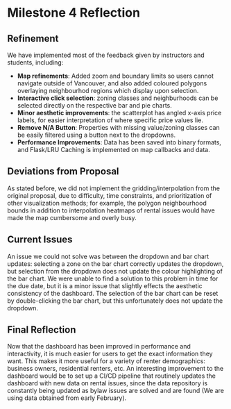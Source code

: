 # Milestone 4 Reflection

## Refinement

We have implemented most of the feedback given by instructors and students, including:

- **Map refinements**: Added zoom and boundary limits so users cannot navigate outside of Vancouver, and also added coloured polygons overlaying neighbourhod regions which display upon selection.
- **Interactive click selection**: zoning classes and neighburhoods can be selected directly on the respective bar and pie charts.
- **Minor aesthetic improvements**: the scatterplot has angled x-axis price labels, for easier interpretation of where specific price values lie.
- **Remove N/A Button**: Properties with missing value/zoning classes can be easily filtered using a button next to the dropdowns.
- **Performance Improvements**: Data has been saved into binary formats, and Flask/LRU Caching is implemented on map callbacks and data.

## Deviations from Proposal

As stated before, we did not implement the gridding/interpolation from the original proposal, due to difficulty, time constraints, and prioritization of other visualization methods; for example, the polygon neighbourhood bounds in addition to interpolation heatmaps of rental issues would have made the map cumbersome and overly busy.

## Current Issues

An issue we could not solve was between the dropdown and bar chart updates: selecting a zone on the bar chart correctly updates the dropdown, but selection from the dropdown does not update the colour highlighting of the bar chart. We were unable to find a solution to this problem in time for the due date, but it is a minor issue that slightly effects the aesthetic consistency of the dashboard. The selection of the bar chart can be reset by double-clicking the bar chart, but this unfortunately does not update the dropdown.

## Final Reflection

Now that the dashboard has been improved in performance and interactivity, it is much easier for users to get the exact information they want. This makes it more useful for a variety of renter demographics: business owners, residential renters, etc. An interesting improvement to the dashboard would be to set up a CI/CD pipeline that routinely updates the dashboard with new data on rental issues, since the data repository is constantly being updated as bylaw issues are solved and are found (We are using data obtained from early February).